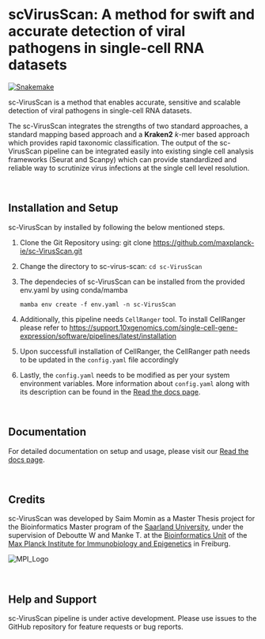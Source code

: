 # scVirusScan: A method for swift and accurate detection of viral pathogens in single-cell RNA datasets


[![Snakemake](https://img.shields.io/badge/snakemake-≥6.3.0-brightgreen.svg)](https://snakemake.github.io)

sc-VirusScan is a method that enables accurate, sensitive and scalable detection of viral pathogens in single-cell RNA datasets.

The sc-VirusScan integrates the strengths of two standard approaches, a standard mapping based approach and a **Kraken2** _k_-mer based approach which provides rapid taxonomic classification. The output of the sc-VirusScan pipeline can be integrated easily into existing single cell analysis frameworks (Seurat and Scanpy) which can provide standardized and reliable way to scrutinize virus infections at the single cell level resolution.


<br /> 

## Installation and Setup

sc-VirusScan by installed by following the below mentioned steps.

1. Clone the Git Repository using: git clone https://github.com/maxplanck-ie/sc-VirusScan.git

2. Change the directory to sc-virus-scan: `cd sc-VirusScan`

3. The dependecies of sc-VirusScan can be installed from the provided env.yaml by using conda/mamba

     `mamba env create -f env.yaml -n sc-VirusScan`

5. Additionally, this pipeline needs `CellRanger` tool. To install CellRanger please refer to  https://support.10xgenomics.com/single-cell-gene-expression/software/pipelines/latest/installation  


6. Upon successfull installation of CellRanger, the CellRanger path needs to be updated in the `config.yaml` file accordingly

7. Lastly, the `config.yaml` needs to be modified as per your system environment variables. More information about `config.yaml` along with its description can be found in the [Read the docs page](https://sc-virusscan.readthedocs.io/en/latest/index.html).

<br /> 

## Documentation
For detailed documentation on setup and usage, please visit our [Read the docs page](https://sc-virusscan.readthedocs.io/en/latest/index.html).

<br /> 

## Credits
sc-VirusScan was developed by Saim Momin as a Master Thesis project for the Bioinformatics Master program of the [Saarland University](https://zbi-www.bioinf.uni-sb.de/en/), under the supervision of Deboutte W and Manke T. at the [Bioinformatics Unit](http://www.ie-freiburg.mpg.de/bioinformaticsfac) of the [Max Planck Institute for Immunobiology and Epigenetics](http://www.ie-freiburg.mpg.de/) in Freiburg.

![MPI_Logo](docs/mpi_logo.jpg)

<br /> 

## Help and Support
sc-VirusScan pipeline is under active development. Please use issues to the GitHub repository for feature requests or bug reports. 
<br /> 

